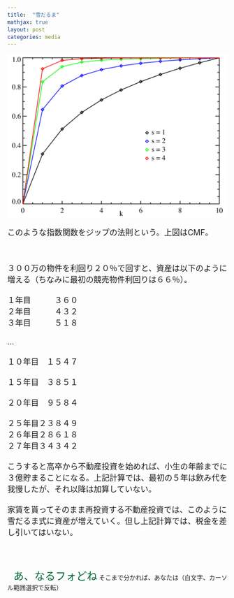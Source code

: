 ```yaml
---
title:  "雪だるま"
mathjax: true
layout: post
categories: media
---
```


![Zipf_distribution_CMF](/assets/Media/Images/Zipf_distribution_CMF.png)

<span style="font-size:large">このような指数関数をジップの法則という。上図はCMF。</span>

<span style="font-size:large"><br><br>３００万の物件を利回り２０％で回すと、資産は以下のように増える（ちなみに最初の競売物件利回りは６６％）。<br><br>１年目　　　３６０<br>２年目　　　４３２<br>３年目　　　５１８<br><br>…<br><br>１０年目　１５４７<br><br>１５年目　３８５１<br><br>２０年目　９５８４<br><br>２５年目２３８４９<br>２６年目２８６１８<br>２７年目３４３４２<br><br>こうすると高卒から不動産投資を始めれば、小生の年齢までに３億貯まることになる。上記計算では、最初の５年は飲み代を我慢したが、それ以降は加算していない。<br><br>家賃を貰ってそのまま再投資する不動産投資では、このように雪だるま式に資産が増えていく。但し上記計算では、税金を差し引いてはいない。<br><br></span>

<br><br>　<span style="color:#006633"><span style="font-size:x-large;">あ、なるフォどね</span></span>
そこまで分かれば、あなたは（白文字、カーソル範囲選択で反転）<br><br><span style="color:transparent"><span style="font-size:x-large;">　立派なキチガイです（一般的な意味で）<br></span></span><br><br>
